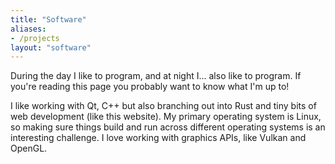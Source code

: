 ```yaml
---
title: "Software"
aliases:
- /projects
layout: "software"
---
```


During the day I like to program, and at night I... also like to program. If you're reading this page you probably want to know what I'm up to!

I like working with Qt, C++ but also branching out into Rust and tiny bits of web development (like this website). My primary operating system is
Linux, so making sure things build and run across different operating systems is an interesting challenge. I love working with graphics APIs,
like Vulkan and OpenGL.
